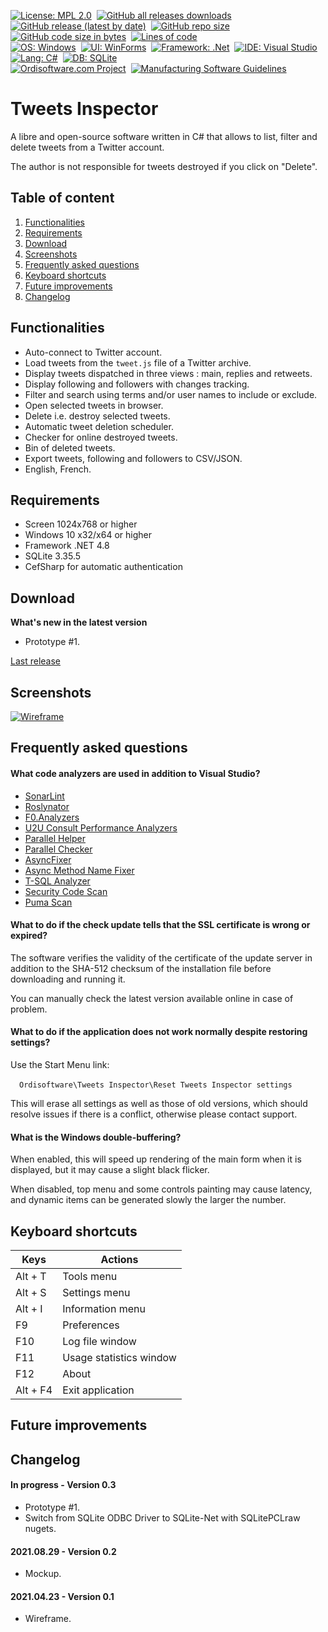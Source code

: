 [![License: MPL 2.0](https://img.shields.io/github/license/ordisoftware/tweets-inspector)](LICENSE)&nbsp;
[![GitHub all releases downloads](https://img.shields.io/github/downloads/ordisoftware/tweets-inspector/total)](https://github.com/Ordisoftware/Tweets-Inspector/releases)&nbsp;
[![GitHub release (latest by date)](https://img.shields.io/github/v/release/ordisoftware/tweets-inspector)](https://github.com/Ordisoftware/Tweets-Inspector/releases/latest)&nbsp;
[![GitHub repo size](https://img.shields.io/github/repo-size/ordisoftware/tweets-inspector)](#)&nbsp;
[![GitHub code size in bytes](https://img.shields.io/github/languages/code-size/ordisoftware/tweets-inspector)](https://github.com/Ordisoftware/Tweets-Inspector/tree/master/Project)&nbsp;
[![Lines of code](https://img.shields.io/tokei/lines/github/ordisoftware/tweets-inspector)](https://github.com/Ordisoftware/Tweets-Inspector/tree/master/Project)&nbsp;<br/>
[![OS: Windows](https://img.shields.io/badge/Windows%2010-279CE8?label=os)](https://www.microsoft.com/windows/)&nbsp;
[![UI: WinForms](https://img.shields.io/badge/WinForms-279CE8?label=ui)](https://github.com/dotnet/winforms)&nbsp;
[![Framework: .Net](https://img.shields.io/badge/.NET%204.8-6E5FA6?label=framework)](https://dotnet.microsoft.com)&nbsp;
[![IDE: Visual Studio](https://img.shields.io/badge/Visual%20Studio%202022-6E5FA6.svg?label=ide)](https://visualstudio.microsoft.com)&nbsp;
[![Lang: C#](https://img.shields.io/badge/C%23%2010-%23239120.svg?label=lang)](https://docs.microsoft.com/dotnet/csharp/)&nbsp;
[![DB: SQLite](https://img.shields.io/badge/SQLite%203.35-darkgoldenrod.svg?label=db)](https://www.sqlite.org)&nbsp;<br/>
[![Ordisoftware.com Project](https://img.shields.io/badge/-Ordisoftware.com%20Project-355F90?logo=WordPress&logoColor=white)](https://www.ordisoftware.com/tweets-inspector)&nbsp;
[![Manufacturing Software Guidelines](https://img.shields.io/badge/-Manufacturing%20Software%20Guidelines-355F90?logo=MicrosoftWord&logoColor=white)](https://github.com/Ordisoftware/Guidelines)&nbsp;

# Tweets Inspector

A libre and open-source software written in C# that allows to list, filter and delete tweets from a Twitter account.

The author is not responsible for tweets destroyed if you click on "Delete".

## Table of content

1. [Functionalities](#functionalities)
2. [Requirements](#requirements)
3. [Download](#download)
4. [Screenshots](#screenshots)
5. [Frequently asked questions](#frequently-asked-questions)
6. [Keyboard shortcuts](#keyboard-shortcuts)
7. [Future improvements](#future-improvements)
8. [Changelog](#changelog)

## Functionalities

- Auto-connect to Twitter account.
- Load tweets from the `tweet.js` file of a Twitter archive.
- Display tweets dispatched in three views : main, replies and retweets.
- Display following and followers with changes tracking.
- Filter and search using terms and/or user names to include or exclude.
- Open selected tweets in browser.
- Delete i.e. destroy selected tweets.
- Automatic tweet deletion scheduler.
- Checker for online destroyed tweets.
- Bin of deleted tweets.
- Export tweets, following and followers to CSV/JSON.
- English, French.

## Requirements

- Screen 1024x768 or higher
- Windows 10 x32/x64 or higher
- Framework .NET 4.8
- SQLite 3.35.5
- CefSharp for automatic authentication

## Download

**What's new in the latest version**

- Prototype #1.

[Last release](https://github.com/Ordisoftware/Tweets-Inspector/releases/latest)

## Screenshots

[![Wireframe](https://www.ordisoftware.com/uploads/2021/04/tweets-inspector-wireframe2-400x267.png)](https://www.ordisoftware.com/uploads/2021/04/tweets-inspector-wireframe2.png)

## Frequently asked questions

#### What code analyzers are used in addition to Visual Studio?

- [SonarLint](https://marketplace.visualstudio.com/items?itemName=SonarSource.SonarLintforVisualStudio2022)
- [Roslynator](https://marketplace.visualstudio.com/items?itemName=josefpihrt.Roslynator2022)
- [F0.Analyzers](https://marketplace.visualstudio.com/items?itemName=Flash0Ware.F0-Analyzers-VS)
- [U2U Consult Performance Analyzers](https://marketplace.visualstudio.com/items?itemName=vs-publisher-363830.U2UConsultPerformanceCodeAnalyzersforC7)
- [Parallel Helper](https://marketplace.visualstudio.com/items?itemName=camrein.ParallelHelper)
- [Parallel Checker](https://marketplace.visualstudio.com/items?itemName=LBHSR.ParallelChecker)
- [AsyncFixer](https://marketplace.visualstudio.com/items?itemName=SemihOkur.AsyncFixer2022)
- [Async Method Name Fixer](https://marketplace.visualstudio.com/items?itemName=PRIYANSHUAGRAWAL92.AsyncMethodNameFixer)
- [T-SQL Analyzer](https://marketplace.visualstudio.com/items?itemName=EF8980CD-E5F2-4113-92AE-5789026D677C.SqlAnalyzerVS22)
- [Security Code Scan](https://marketplace.visualstudio.com/items?itemName=JaroslavLobacevski.SecurityCodeScanVS2019)
- [Puma Scan](https://marketplace.visualstudio.com/items?itemName=PumaSecurity.PumaScan)

#### What to do if the check update tells that the SSL certificate is wrong or expired?

The software verifies the validity of the certificate of the update server in addition to the SHA-512 checksum of the installation file before downloading and running it.

You can manually check the latest version available online in case of problem.

#### What to do if the application does not work normally despite restoring settings?

Use the Start Menu link:

&emsp;`Ordisoftware\Tweets Inspector\Reset Tweets Inspector settings`

This will erase all settings as well as those of old versions, which should resolve issues if there is a conflict, otherwise please contact support.

#### What is the Windows double-buffering?

When enabled, this will speed up rendering of the main form when it is displayed, but it may cause a slight black flicker.

When disabled, top menu and some controls painting may cause latency, and dynamic items can be generated slowly the larger the number.

## Keyboard shortcuts

| Keys | Actions |
|-|-|
| Alt + T | Tools menu |
| Alt + S | Settings menu |
| Alt + I | Information menu |
| F9 | Preferences |
| F10 | Log file window |
| F11 | Usage statistics window |
| F12 | About |
| Alt + F4 | Exit application |

## Future improvements

## Changelog

#### In progress - Version 0.3

- Prototype #1.
- Switch from SQLite ODBC Driver to SQLite-Net with SQLitePCLraw nugets.

#### 2021.08.29 - Version 0.2

- Mockup.

#### 2021.04.23 - Version 0.1

- Wireframe.